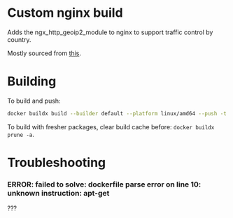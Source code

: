 # Custom nginx build

Adds the ngx_http_geoip2_module to nginx to support traffic control by country.

Mostly sourced from [this](https://sabbir.dev/article/deploy-geo-restriced-service-with-nginx-geoip2-and-docker/).

# Building

To build and push:

```sh
docker buildx build --builder default --platform linux/amd64 --push -t villekalliomaki/nginx:latest .
```

To build with fresher packages, clear build cache before: `docker buildx prune -a`.

# Troubleshooting

### ERROR: failed to solve: dockerfile parse error on line 10: unknown instruction: apt-get

???
